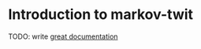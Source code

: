 # Introduction to markov-twit

TODO: write [great documentation](http://jacobian.org/writing/what-to-write/)
